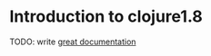 # Introduction to clojure1.8

TODO: write [great documentation](http://jacobian.org/writing/what-to-write/)
